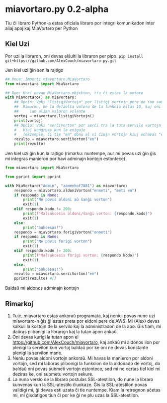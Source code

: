 # miavortaro.py 0.2-alpha
Tiu ĉi libraro Python-a estas oficiala libraro por integri komunikadon inter aliaj apoj kaj MiaVortaro per Python

## Kiel Uzi
Por uzi la libraron, oni devas elŝulti la libraron per pipo.
`pip install git+https://github.com/AlexCouch/miavortaro-py.git`

Jen kiel uzi ĝin sen la rajtigo
```python
## Unue: Importi miavortaro.MiaVortaro
from miavortaro import MiaVortaro

## Due: Krei novan MiaVortaro-objekton, tiu ĉi estas la motoro
with MiaVortaro() as miavortaro:
    ## Opcio: Voki "listigiVortojn" por listigi vortojn pere de iom sametempe
    ##  Rimarku, ke la defaŭlta valoro de la funkcio estas 10, kaj oni povas enmeti
    ##     iun alian valoron volante
    vortoj = miavortaro.listigiVortojn()
    print(vortoj)
    ## Opcio: Voki "serĉiVorton" por serĉi tra la tuta servilo vortojn 
    #   kiuj kongruas kun la enigaĵo 
    #   (ekzemple, ĉi tie "en" donu al vi ĉiujn vortojn kiuj enhavas "en")
    rezulto = miavortaro.serĉiVorton("en")
    print(rezulto)
```

Jen kiel uzi ĝin kun la rajtigo (rimarku: nuntempe, nur mi povas uzi ĝin ĝis mi integras manieron por havi adminajn kontojn estontece)

```python
from miavortaro import MiaVortaro

from pprint import pprint

with MiaVortaro("Admin", "zamenhof7881") as miavortaro:
    respondo = miavortaro.aldoniVorton("enmeti", "meti en")
    if respondo is None:
        print("Ne povis aldoni aŭ ŝanĝi vorton")
        exit(1)
    elif respondo.kodo != 200:
        print(f"Malsukcesis aldoni/ŝanĝi vorton: {respondo.kodo}")
        exit(1)
    else:
        print("Sukcesas!")
    respondo = miavortaro.forigiVorton("enmeti")
    if respondo is None:
        print("Ne povis forigi vorton")
        exit(1)
    elif respondo.kodo != 200:
        print(f"Malsukcesis forigi vorton: {respondo.kodo}")
        exit(1)
    else:
        print("Sukcesas!")
    rezulto = miavortaro.serĉiVorton("en")
    pprint(rezulto) #[]
```

Baldaŭ mi aldonos adminajn kontojn

## Rimarkoj
1. Tuje, miavortaro estas ankoraŭ programata, kaj neniuj povas nune uzi miavortaro-n ĝis ĝi estas preta por eldoni pere de AWS. Mi (Alex) devas kalkuli la kostojn de la servilo kaj la administradon de la apo. Ĝis tiam, mi daŭras plibonigi la librarojn kaj la tutan apon ankaŭ.
2. Oni devas kurigi la tutan apon el https://github.com/AlexCouch/miavortaro, kaj ankaŭ mi aldonos ilon por plenigi la servilon kun vortoj baldaŭ por ke oni ne devas konstante plenigi la servilon mane.
3. Neniu povas aldoni vortojn ankoraŭ. Mi havas la manieron por aldoni vortojn, sed mi laboras plibonigi la funkcion de la aldonado de vortoj, do baldaŭ oni povas submeti vortojn estontece, sed mi ne certas tiel kiel mi deziras ke, oni submetu vortojn sekure.
4. La nuna versio de la libraro postulas SSL-atestilon, do nune la libraro kunvenas kun la SSL-atestilo ĉiuokaze. Ĝis la SSL-atestilon povas validigi mi, ĝi devas esti uzata ĉi tie nuntempe. Kiam la retregnon aĉetas mi, mi ĝisdatigos tiun ĉi por ke ĝi ne plu uzas la SSL-atestilon.